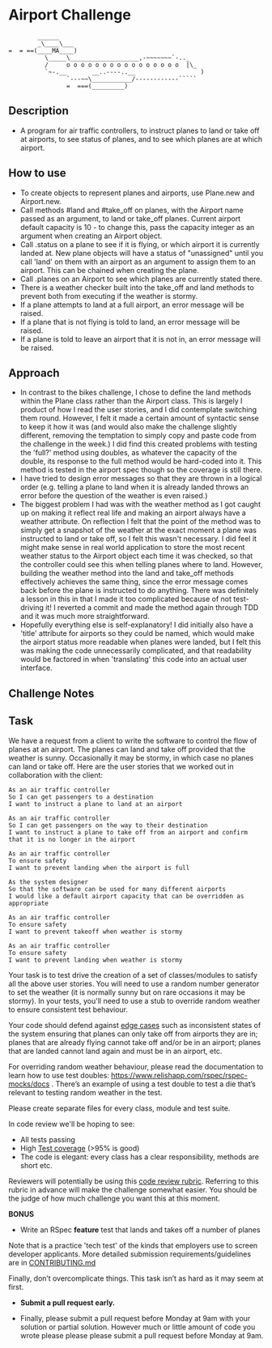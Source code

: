 Airport Challenge
=================

```
        ______
        _\____\___
=  = ==(____MA____)
          \_____\___________________,-~~~~~~~`-.._
          /     o o o o o o o o o o o o o o o o  |\_
          `~-.__       __..----..__                  )
                `---~~\___________/------------`````
                =  ===(_________)

```

Description
---------

* A program for air traffic controllers, to instruct planes to land or take off at airports, to see status of planes, and to see which planes are at which airport.

How to use
-------

* To create objects to represent planes and airports, use Plane.new and Airport.new.
* Call methods #land and #take_off on planes, with the Airport name passed as an argument, to land or take_off planes. Current airport default capacity is 10 - to change this, pass the capacity integer as an argument when creating an Airport object.
* Call .status on a plane to see if it is flying, or which airport it is currently landed at. New plane objects will have a status of "unassigned" until you call 'land' on them with an airport as an argument to assign them to an airport. This can be chained when creating the plane.
* Call .planes on an Airport to see which planes are currently stated there.
* There is a weather checker built into the take_off and land methods to prevent both from executing if the weather is stormy.
* If a plane attempts to land at a full airport, an error message will be raised.
* If a plane that is not flying is told to land, an error message will be raised.
* If a plane is told to leave an airport that it is not in, an error message will be raised.

Approach
-------

* In contrast to the bikes challenge, I chose to define the land methods within the Plane class rather than the Airport class. This is largely I product of how I read the user stories, and I did contemplate switching them round. However, I felt it made a certain amount of syntactic sense to keep it how it was (and would also make the challenge slightly different, removing the temptation to simply copy and paste code from the challenge in the week.) I did find this created problems with testing the 'full?' method using doubles, as whatever the capacity of the double, its response to the full method would be hard-coded into it. This method is tested in the airport spec though so the coverage is still there.
* I have tried to design error messages so that they are thrown in a logical order (e.g. telling a plane to land when it is already landed throws an error before the question of the weather is even raised.)
* The biggest problem I had was with the weather method as I got caught up on making it reflect real life and making an airport always have a weather attribute. On reflection I felt that the point of the method was to simply get a snapshot of the weather at the exact moment a plane was instructed to land or take off, so I felt this wasn't necessary. I did feel it might make sense in real world application to store the most recent weather status to the Airport object each time it was checked, so that the controller could see this when telling planes where to land. However, building the weather method into the land and take_off methods effectively achieves the same thing, since the error message comes back before the plane is instructed to do anything. There was definitely a lesson in this in that I made it too complicated because of not test-driving it! I reverted a commit and made the method again through TDD and it was much more straightforward.
* Hopefully everything else is self-explanatory! I did initially also have a 'title' attribute for airports so they could be named, which would make the airport status more readable when planes were landed, but I felt this was making the code unnecessarily complicated, and that readability would be factored in when 'translating' this code into an actual user interface.

## Challenge Notes ##

Task
-----

We have a request from a client to write the software to control the flow of planes at an airport. The planes can land and take off provided that the weather is sunny. Occasionally it may be stormy, in which case no planes can land or take off.  Here are the user stories that we worked out in collaboration with the client:

```
As an air traffic controller
So I can get passengers to a destination
I want to instruct a plane to land at an airport

As an air traffic controller
So I can get passengers on the way to their destination
I want to instruct a plane to take off from an airport and confirm that it is no longer in the airport

As an air traffic controller
To ensure safety
I want to prevent landing when the airport is full

As the system designer
So that the software can be used for many different airports
I would like a default airport capacity that can be overridden as appropriate

As an air traffic controller
To ensure safety
I want to prevent takeoff when weather is stormy

As an air traffic controller
To ensure safety
I want to prevent landing when weather is stormy
```

Your task is to test drive the creation of a set of classes/modules to satisfy all the above user stories. You will need to use a random number generator to set the weather (it is normally sunny but on rare occasions it may be stormy). In your tests, you'll need to use a stub to override random weather to ensure consistent test behaviour.

Your code should defend against [edge cases](http://programmers.stackexchange.com/questions/125587/what-are-the-difference-between-an-edge-case-a-corner-case-a-base-case-and-a-b) such as inconsistent states of the system ensuring that planes can only take off from airports they are in; planes that are already flying cannot take off and/or be in an airport; planes that are landed cannot land again and must be in an airport, etc.

For overriding random weather behaviour, please read the documentation to learn how to use test doubles: https://www.relishapp.com/rspec/rspec-mocks/docs . There’s an example of using a test double to test a die that’s relevant to testing random weather in the test.

Please create separate files for every class, module and test suite.

In code review we'll be hoping to see:

* All tests passing
* High [Test coverage](https://github.com/makersacademy/course/blob/master/pills/test_coverage.md) (>95% is good)
* The code is elegant: every class has a clear responsibility, methods are short etc.

Reviewers will potentially be using this [code review rubric](docs/review.md).  Referring to this rubric in advance will make the challenge somewhat easier.  You should be the judge of how much challenge you want this at this moment.

**BONUS**

* Write an RSpec **feature** test that lands and takes off a number of planes

Note that is a practice 'tech test' of the kinds that employers use to screen developer applicants.  More detailed submission requirements/guidelines are in [CONTRIBUTING.md](CONTRIBUTING.md)

Finally, don’t overcomplicate things. This task isn’t as hard as it may seem at first.

* **Submit a pull request early.**

* Finally, please submit a pull request before Monday at 9am with your solution or partial solution.  However much or little amount of code you wrote please please please submit a pull request before Monday at 9am.
